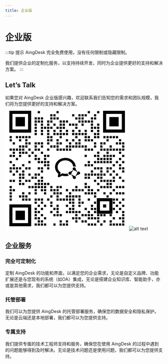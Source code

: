 ```yaml
---
title: 企业版
---
```

# 企业版
:::tip 提示
AingDesk 完全免费使用，没有任何限制或隐藏限制。

我们提供企业的定制化服务，以支持持续开发，同时为企业提供更好的支持和解决方案。
:::

## Let’s Talk
如果您对 AingDesk 企业版感兴趣，欢迎联系我们告知您的需求和团队规模，我们将为您提供更好的支持和解决方案。
![联系我们](img/contact.png)![alt text](cbba1bd1addebeff8329524686e7ab44.png)

## 企业服务
### 完全可定制化
定制 AingDesk 的功能和界面，以满足您的企业需求，无论是自定义品牌、功能扩展还是与您现有的系统（如OA）集成，无论是搭建企业知识库、智能助手，亦或是其他需求，我们都可以为您提供支持。

### 托管部署
我们可以为您提供 AingDesk 的托管部署服务，确保您的数据安全和隐私保护。无论是云端还是本地部署，我们都可以为您提供支持。

### 专属支持
我们提供专属的技术工程师支持和服务，确保您在使用 AingDesk 的过程中遇到的问题能够得到及时解决。无论是技术问题还是使用问题，我们都可以为您提供支持。
